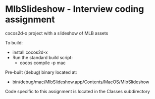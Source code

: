 # MlbSlideshow - Interview coding assignment
cocos2d-x project with a slideshow of MLB assets

To build:
* install cocos2d-x
* Run the standard build script:
  * cocos compile -p mac
  
Pre-built (debug) binary located at:
* bin/debug/mac/MlbSlideshow.app/Contents/MacOS/MlbSlideshow
  
Code specific to this assignment is located in the Classes subdirectory
